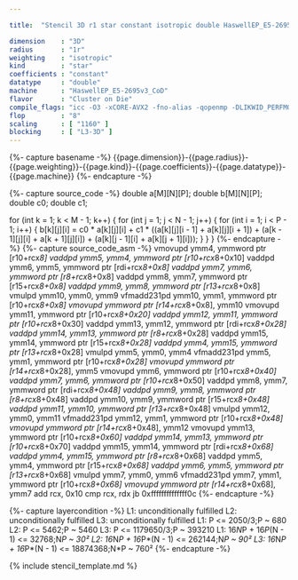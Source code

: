 ```yaml
---

title:  "Stencil 3D r1 star constant isotropic double HaswellEP_E5-2695v3_CoD"

dimension    : "3D"
radius       : "1r"
weighting    : "isotropic"
kind         : "star"
coefficients : "constant"
datatype     : "double"
machine      : "HaswellEP_E5-2695v3_CoD"
flavor       : "Cluster on Die"
compile_flags: "icc -O3 -xCORE-AVX2 -fno-alias -qopenmp -DLIKWID_PERFMON -Ilikwid-4.3.2/include -Llikwid-4.3.2/lib -Iheaders/dummy.c stencil_compilable.c -o stencil -llikwid"
flop         : "8"
scaling      : [ "1160" ]
blocking     : [ "L3-3D" ]
---
```


{%- capture basename -%}
{{page.dimension}}-{{page.radius}}-{{page.weighting}}-{{page.kind}}-{{page.coefficients}}-{{page.datatype}}-{{page.machine}}
{%- endcapture -%}

{%- capture source_code -%}
double a[M][N][P];
double b[M][N][P];
double c0;
double c1;

for (int k = 1; k < M - 1; k++) {
  for (int j = 1; j < N - 1; j++) {
    for (int i = 1; i < P - 1; i++) {
      b[k][j][i] =
          c0 * a[k][j][i] + c1 * ((a[k][j][i - 1] + a[k][j][i + 1]) +
                                  (a[k - 1][j][i] + a[k + 1][j][i]) +
                                  (a[k][j - 1][i] + a[k][j + 1][i]));
    }
  }
}
{%- endcapture -%}
{%- capture source_code_asm -%}
vmovupd ymm4, ymmword ptr [r10+rcx*8]
vaddpd ymm5, ymm4, ymmword ptr [r10+rcx*8+0x10]
vaddpd ymm6, ymm5, ymmword ptr [rdi+rcx*8+0x8]
vaddpd ymm7, ymm6, ymmword ptr [r8+rcx*8+0x8]
vaddpd ymm8, ymm7, ymmword ptr [r15+rcx*8+0x8]
vaddpd ymm9, ymm8, ymmword ptr [r13+rcx*8+0x8]
vmulpd ymm10, ymm0, ymm9
vfmadd231pd ymm10, ymm1, ymmword ptr [r10+rcx*8+0x8]
vmovupd ymmword ptr [r14+rcx*8+0x8], ymm10
vmovupd ymm11, ymmword ptr [r10+rcx*8+0x20]
vaddpd ymm12, ymm11, ymmword ptr [r10+rcx*8+0x30]
vaddpd ymm13, ymm12, ymmword ptr [rdi+rcx*8+0x28]
vaddpd ymm14, ymm13, ymmword ptr [r8+rcx*8+0x28]
vaddpd ymm15, ymm14, ymmword ptr [r15+rcx*8+0x28]
vaddpd ymm4, ymm15, ymmword ptr [r13+rcx*8+0x28]
vmulpd ymm5, ymm0, ymm4
vfmadd231pd ymm5, ymm1, ymmword ptr [r10+rcx*8+0x28]
vmovupd ymmword ptr [r14+rcx*8+0x28], ymm5
vmovupd ymm6, ymmword ptr [r10+rcx*8+0x40]
vaddpd ymm7, ymm6, ymmword ptr [r10+rcx*8+0x50]
vaddpd ymm8, ymm7, ymmword ptr [rdi+rcx*8+0x48]
vaddpd ymm9, ymm8, ymmword ptr [r8+rcx*8+0x48]
vaddpd ymm10, ymm9, ymmword ptr [r15+rcx*8+0x48]
vaddpd ymm11, ymm10, ymmword ptr [r13+rcx*8+0x48]
vmulpd ymm12, ymm0, ymm11
vfmadd231pd ymm12, ymm1, ymmword ptr [r10+rcx*8+0x48]
vmovupd ymmword ptr [r14+rcx*8+0x48], ymm12
vmovupd ymm13, ymmword ptr [r10+rcx*8+0x60]
vaddpd ymm14, ymm13, ymmword ptr [r10+rcx*8+0x70]
vaddpd ymm15, ymm14, ymmword ptr [rdi+rcx*8+0x68]
vaddpd ymm4, ymm15, ymmword ptr [r8+rcx*8+0x68]
vaddpd ymm5, ymm4, ymmword ptr [r15+rcx*8+0x68]
vaddpd ymm6, ymm5, ymmword ptr [r13+rcx*8+0x68]
vmulpd ymm7, ymm0, ymm6
vfmadd231pd ymm7, ymm1, ymmword ptr [r10+rcx*8+0x68]
vmovupd ymmword ptr [r14+rcx*8+0x68], ymm7
add rcx, 0x10
cmp rcx, rdx
jb 0xffffffffffffff0c
{%- endcapture -%}

{%- capture layercondition -%}
L1: unconditionally fulfilled
L2: unconditionally fulfilled
L3: unconditionally fulfilled
L1: P <= 2050/3;P ~ 680
L2: P <= 5462;P ~ 5460
L3: P <= 1179650/3;P ~ 393210
L1: 16*N*P + 16*P*(N - 1) <= 32768;N*P ~ 30²
L2: 16*N*P + 16*P*(N - 1) <= 262144;N*P ~ 90²
L3: 16*N*P + 16*P*(N - 1) <= 18874368;N*P ~ 760²
{%- endcapture -%}

{% include stencil_template.md %}
